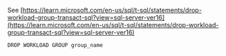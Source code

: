 See [https://learn.microsoft.com/en-us/sql/t-sql/statements/drop-workload-group-transact-sql?view=sql-server-ver16](https://learn.microsoft.com/en-us/sql/t-sql/statements/drop-workload-group-transact-sql?view=sql-server-ver16)
```
DROP WORKLOAD GROUP group_name
```
